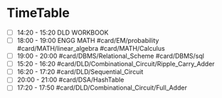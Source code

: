 # TimeTable 
- [ ] 14:20 - 15:20 DLD WORKBOOK
- [ ] 18:00 - 19:00 ENGG MATH #card/EM/probability #card/MATH/linear_algebra #card/MATH/Calculus
- [ ] 19:00 - 20:00 #card/DBMS/Relational_Scheme #card/DBMS/sql
- [ ] 15:20 - 16:20 #card/DLD/Combinational_Circuit/Ripple_Carry_Adder
- [ ] 16:20 - 17:20 #card/DLD/Sequential_Circuit
- [ ] 20:00 - 21:00 #card/DSA/HashTable
- [ ] 17:20 - 17:50 #card/DLD/Combinational_Circuit/Full_Adder